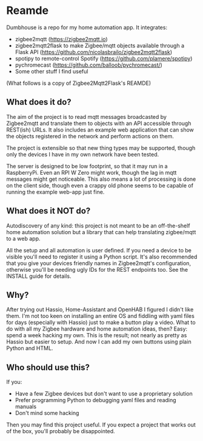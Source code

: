 # Reamde

Dumbhouse is a repo for my home automation app. It integrates:
* zigbee2mqtt (https://zigbee2mqtt.io)
* zigbee2mqtt2flask to make Zigbee/mqtt objects available through a Flask API (https://github.com/nicolasbrailo/zigbee2mqtt2flask)
* spotipy to remote-control Spotify (https://github.com/plamere/spotipy)
* pychromecast (https://github.com/balloob/pychromecast/)
* Some other stuff I find useful

(What follows is a copy of Zigbee2Mqtt2Flask's REAMDE)

## What does it do?
The aim of the project is to read mqtt messages broadcasted by Zigbee2mqtt and translate them to objects with an API accessible through REST(ish) URLs. It also includes an example web application that can show the objects registered in the network and perform actions on them.

The project is extensible so that new thing types may be supported, though only the devices I have in my own network have been tested.

The server is designed to be low footprint, so that it may run in a RaspberryPi. Even an RPI W Zero might work, though the lag in mqtt messages might get noticeable. This also means a lot of processing is done on the client side, though even a crappy old phone seems to be capable of running the example web-app just fine.

## What does it NOT do?
Autodiscovery of any kind: this project is not meant to be an off-the-shelf home automation solution but a library that can help translating zigbee/mqtt to a web app.

All the setup and all automation is user defined. If you need a device to be visible you'll need to register it using a Python script. It's also recommended that you give your devices friendly names in Zigbee2mqtt's configuration, otherwise you'll be needing ugly IDs for the REST endpoints too. See the INSTALL guide for details.

## Why?
After trying out Hassio, Home-Assistant and OpenHAB I figured I didn't like them. I'm not too keen on installing an entire OS and fiddling with yaml files for days (especially with Hassio) just to make a button play a video. What to do with all my Zigbee hardware and home automation ideas, then? Easy: spend a week hacking my own. This is the result; not nearly as pretty as Hassio but easier to setup. And now I can add my own buttons using plain Python and HTML.

## Who should use this?
If you:

* Have a few Zigbee devices but don't want to use a proprietary solution
* Prefer programming Python to debugging yaml files and reading manuals
* Don't mind some hacking

Then you may find this project useful. If you expect a project that works out of the box, you'll probably be disappointed.

